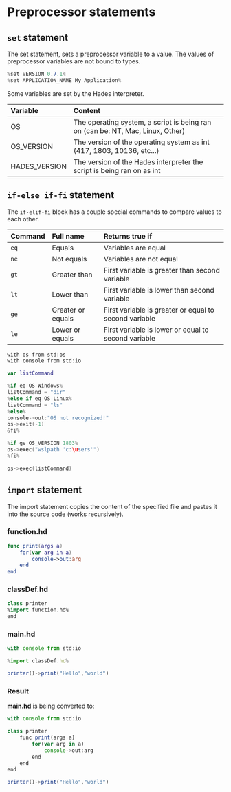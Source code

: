 # Preprocessor statements

## `set` statement

The set statement, sets a preprocessor variable to a value. The values of preprocessor variables are not bound to types. 

```csharp
%set VERSION 0.7.1%
%set APPLICATION_NAME My Application%
```

Some variables are set by the Hades interpreter.

| Variable | Content |
| :--- | :--- |
| OS | The operating system, a script is being ran on \(can be: NT, Mac, Linux, Other\) |
| OS\_VERSION | The version of the operating system as int \(417, 1803, 10136, etc...\) |
| HADES\_VERSION | The version of the Hades interpreter the script is being ran on as int |

## `if-else if-fi` statement

The `if-elif-fi` block has a couple special commands to compare values to each other.

| Command | Full name | Returns true if |
| :--- | :--- | :--- |
| `eq` | Equals | Variables are equal |
| `ne` | Not equals | Variables are not equal |
| `gt` | Greater than | First variable is greater than second variable |
| `lt` | Lower than | First variable is lower than second variable |
| `ge` | Greater or equals | First variable is greater or equal to second variable |
| `le` | Lower or equals | First variable is lower or equal to second variable |

```swift
with os from std:os
with console from std:io

var listCommand

%if eq OS Windows%
listCommand = "dir"
%else if eq OS Linux%
listCommand = "ls"
%else%
console->out:"OS not recognized!"
os->exit(-1)
&fi%

%if ge OS_VERSION 1803%
os->exec("wslpath 'c:\users'")
%fi%

os->exec(listCommand)
```

## `import` statement

The import statement copies the content of the specified file and pastes it into the source code \(works recursively\).

### function.hd

```swift
func print(args a)
    for(var arg in a)
        console->out:arg
    end
end
```

### classDef.hd

```swift
class printer
%import function.hd%
end
```

### main.hd

```javascript
with console from std:io

%import classDef.hd%

printer()->print("Hello","world")
```

### Result

**main.hd** is being converted to:

```javascript
with console from std:io

class printer
    func print(args a)
        for(var arg in a)
            console->out:arg
        end
    end
end

printer()->print("Hello","world")
```

